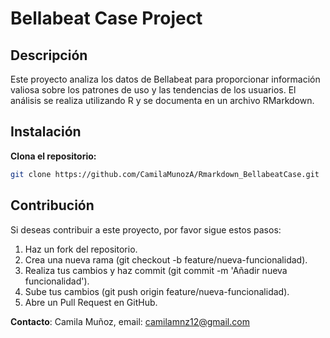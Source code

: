 # Bellabeat Case Project

## Descripción

Este proyecto analiza los datos de Bellabeat para proporcionar información valiosa sobre los patrones de uso y las tendencias de los usuarios. El análisis se realiza utilizando R y se documenta en un archivo RMarkdown.

## Instalación
**Clona el repositorio:**
   ```sh
   git clone https://github.com/CamilaMunozA/Rmarkdown_BellabeatCase.git
   ```

## Contribución
Si deseas contribuir a este proyecto, por favor sigue estos pasos:

1. Haz un fork del repositorio.
2. Crea una nueva rama (git checkout -b feature/nueva-funcionalidad).
3. Realiza tus cambios y haz commit (git commit -m 'Añadir nueva funcionalidad').
4. Sube tus cambios (git push origin feature/nueva-funcionalidad).
5. Abre un Pull Request en GitHub.

**Contacto**: Camila Muñoz, email: camilamnz12@gmail.com
   
